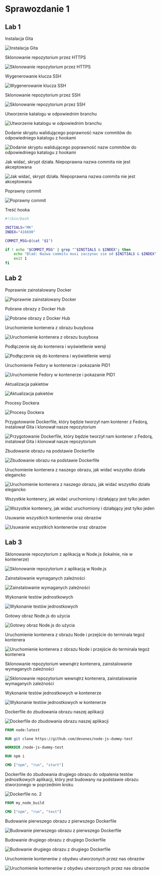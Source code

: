 # Sprawozdanie 1

## Lab 1

Instalacja Gita

![Instalacja Gita](lab1/1.jpg)

Sklonowanie repozytorium przez HTTPS

![Sklonowanie repozytorium przez HTTPS](lab1/2.jpg)

Wygenerowanie klucza SSH

![Wygenerowanie klucza SSH](lab1/3.jpg)

Sklonowanie repozytorium przez SSH

![Sklonowanie repozytorium przez SSH](lab1/4.jpg)

Utworzenie katalogu w odpowiednim branchu

![Utworzenie katalogu w odpowiednim branchu](lab1/5.jpg)

Dodanie skryptu walidującego poprawność nazw commitów do odpowiedniego katalogu z hookami

![Dodanie skryptu walidującego poprawność nazw commitów do odpowiedniego katalogu z hookami](lab1/6.jpg)

Jak widać, skrypt działa. Niepoprawna nazwa commita nie jest akceptowana

![Jak widać, skrypt działa. Niepoprawna nazwa commita nie jest akceptowana](lab1/7.jpg)

Poprawny commit

![Poprawny commit](lab1/8.jpg)

Treść hooka

```bash
#!/bin/bash

INITIALS="MK"
INDEX="416690"

COMMIT_MSG=$(cat "$1")

if ! echo "$COMMIT_MSG" | grep "^$INITIALS & $INDEX"; then
	echo "Blad: Nazwa commitu musi zaczynac sie od $INITIALS & $INDEX"
	exit 1
fi
```
## Lab 2

Poprawnie zainstalowany Docker

![Poprawnie zainstalowany Docker](lab2/2.jpg)

Pobrane obrazy z Docker Hub

![Pobrane obrazy z Docker Hub](lab2/3.jpg)

Uruchomienie kontenera z obrazu busyboxa

![Uruchomienie kontenera z obrazu busyboxa](lab2/4.jpg)

Podłączenie się do kontenera i wyświetlenie wersji

![Podłączenie się do kontenera i wyświetlenie wersji](lab2/5.jpg)

Uruchomienie Fedory w kontenerze i pokazanie PID1

![Uruchomienie Fedory w kontenerze i pokazanie PID1](lab2/6.jpg)

Aktualizacja pakietów

![Aktualizacja pakietów](lab2/7.jpg)

Procesy Dockera

![Procesy Dockera](lab2/8.jpg)

Przygotowanie Dockerfile, który będzie tworzył nam kontener z Fedorą, instalował Gita i klonował nasze repozytorium

![Przygotowanie Dockerfile, który będzie tworzył nam kontener z Fedorą, instalował Gita i klonował nasze repozytorium](lab2/9.jpg)

Zbudowanie obrazu na podstawie Dockerfile

![Zbudowanie obrazu na podstawie Dockerfile](lab2/10.jpg)

Uruchomienie kontenera z naszego obrazu, jak widać wszystko działa elegancko

![Uruchomienie kontenera z naszego obrazu, jak widać wszystko działa elegancko](lab2/11.jpg)

Wszystkie kontenery, jak widać uruchomiony i działający jest tylko jeden

![Wszystkie kontenery, jak widać uruchomiony i działający jest tylko jeden](lab2/12.jpg)

Usuwanie wszystkich kontenerów oraz obrazów

![Usuwanie wszystkich kontenerów oraz obrazów](lab2/13.jpg)

## Lab 3

Sklonowanie repozytorium z aplikacją w Node.js (lokalnie, nie w kontenerze)

![Sklonowanie repozytorium z aplikacją w Node.js](lab3/1.jpg)

Zainstalowanie wymaganych zależności

![Zainstalowanie wymaganych zależności](lab3/2.jpg)

Wykonanie testów jednostkowych

![Wykonanie testów jednostkowych](lab3/3.jpg)

Gotowy obraz Node.js do użycia

![Gotowy obraz Node.js do użycia](lab3/4.jpg)

Uruchomienie kontenera z obrazu Node i przejście do terminala tegoż kontenera

![Uruchomienie kontenera z obrazu Node i przejście do terminala tegoż kontenera](lab3/5.jpg)

Sklonowanie repozytorium wewnątrz kontenera, zainstalowanie wymaganych zależności

![Sklonowanie repozytorium wewnątrz kontenera, zainstalowanie wymaganych zależności](lab3/6.jpg)

Wykonanie testów jednostkowych w kontenerze

![Wykonanie testów jednostkowych w kontenerze](lab3/7.jpg)

Dockerfile do zbudowania obrazu naszej aplikacji

![Dockerfile do zbudowania obrazu naszej aplikacji](lab3/8.jpg)

```dockerfile
FROM node:latest

RUN git clone https://github.com/devenes/node-js-dummy-test

WORKDIR /node-js-dummy-test

RUN npm i

CMD ["npm", "run", "start"]
```

Dockerfile do zbudowania drugiego obrazu do odpalenia testów jednostkowych aplikacji, który jest budowany na podstawie obrazu stworzonego w poprzednim kroku

![Dockerfile no. 2](lab3/9.jpg)

```dockerfile
FROM my_node_build

CMD ["npm", "run", "test"]
```

Budowanie pierwszego obrazu z pierwszego Dockerfile

![Budowanie pierwszego obrazu z pierwszego Dockerfile](lab3/10.jpg)

Budowanie drugiego obrazu z drugiego Dockerfile

![Budowanie drugiego obrazu z drugiego Dockerfile](lab3/11.jpg)

Uruchomienie kontenerów z obydwu utworzonych przez nas obrazów

![Uruchomienie kontenerów z obydwu utworzonych przez nas obrazów](lab3/12.jpg)